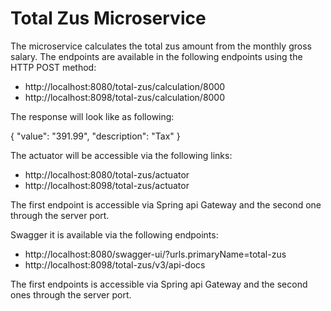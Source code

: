# Total Zus Microservice

The microservice calculates the total zus amount from the monthly gross salary.
The endpoints are available in the following endpoints using the HTTP POST method:

* http://localhost:8080/total-zus/calculation/8000
* http://localhost:8098/total-zus/calculation/8000

The response will look like as following:

{
"value": "391.99",
"description": "Tax"
}

The actuator will be accessible via the following links:

* http://localhost:8080/total-zus/actuator
* http://localhost:8098/total-zus/actuator


The first endpoint is accessible via Spring api Gateway and the second one through the server port.

Swagger it is available via the following endpoints:

* http://localhost:8080/swagger-ui/?urls.primaryName=total-zus
* http://localhost:8098/total-zus/v3/api-docs

The first endpoints is accessible via Spring api Gateway and the second ones through the server port.